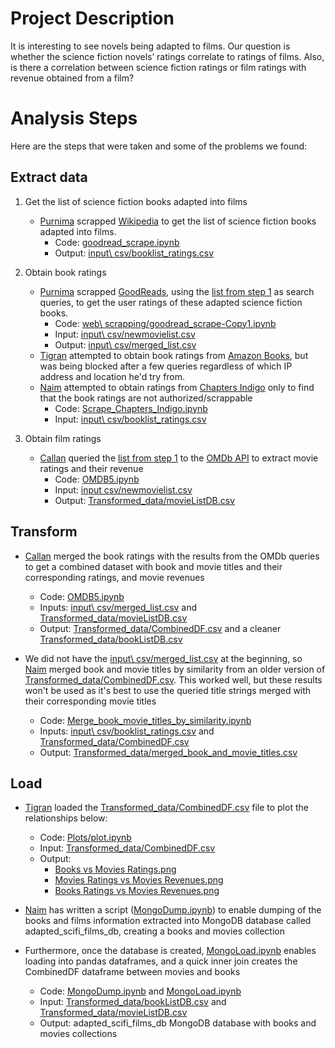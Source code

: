 # Project Description

It is interesting to see novels being adapted to films. Our question is whether the science fiction novels’ ratings correlate to ratings of films. Also, is there a correlation between science fiction ratings or film ratings with revenue obtained from a film?

# Analysis Steps

Here are the steps that were taken and some of the problems we found:  

## Extract data

1. Get the list of science fiction books adapted into films  
   * [Purnima](https://github.com/PurnimaChande://github.com/PurnimaChandel) scrapped [Wikipedia](https://en.wikipedia.org/wiki/Category:Films_based_on_science_fiction_novels) to get the list of science fiction books adapted into films.  
      * Code: [goodread_scrape.ipynb](https://github.com/naim-panjwani/books_and_films/blob/master/goodread_scrape.ipynb)
      * Output: [input\ csv/booklist_ratings.csv](https://github.com/naim-panjwani/books_and_films/blob/master/input%20csv/booklist_ratings.csv)

2. Obtain book ratings  
   * [Purnima](https://github.com/PurnimaChande://github.com/PurnimaChandel) scrapped [GoodReads](www.goodreads.com), using the [list from step 1](https://github.com/naim-panjwani/books_and_films/blob/master/input%20csv/booklist_ratings.csv) as search queries, to get the user ratings of these adapted science fiction books.
      * Code: [web\ scrapping/goodread_scrape-Copy1.ipynb](https://github.com/naim-panjwani/books_and_films/blob/master/web%20scrapping/goodread_scrape-Copy1.ipynb)
      * Input: [input\ csv/newmovielist.csv](https://github.com/naim-panjwani/books_and_films/blob/master/input%20csv/newmovielist.csv)
      * Output: [input\ csv/merged_list.csv](https://github.com/naim-panjwani/books_and_films/blob/master/input%20csv/merged_list.csv)
   * [Tigran](https://github.com/tikoz86) attempted to obtain book ratings from [Amazon Books](https://www.amazon.com/books-used-books-textbooks/), but was being blocked after a few queries regardless of which IP address and location he'd try from.
   * [Naim](https://github.com/naim-panjwani/) attempted to obtain ratings from [Chapters  Indigo](https://www.chapters.indigo.ca/en-ca/) only to find that the book ratings are not authorized/scrappable
      * Code: [Scrape_Chapters_Indigo.ipynb](https://github.com/naim-panjwani/books_and_films/blob/master/Scrape_Chapters_Indigo.ipynb)
      * Input: [input\ csv/booklist_ratings.csv](https://github.com/naim-panjwani/books_and_films/blob/master/input%20csv/booklist_ratings.csv)

3. Obtain film ratings
   * [Callan](https://github.com/callanyan) queried the [list from step 1](https://github.com/naim-panjwani/books_and_films/blob/master/input%20csv/booklist_ratings.csv) to the [OMDb API](http://www.omdbapi.com/) to extract movie  ratings and their revenue
      * Code: [OMDB5.ipynb](https://github.com/naim-panjwani/books_and_films/blob/master/OMDB5.ipynb)
      * Input: [input csv/newmovielist.csv](https://github.com/naim-panjwani/books_and_films/blob/master/input%20csv/newmovielist.csv)
      * Output: [Transformed_data/movieListDB.csv](https://github.com/naim-panjwani/books_and_films/blob/master/Transformed_data/movieListDB.csv)

## Transform

   * [Callan](https://github.com/callanyan) merged the book ratings with the results from the OMDb queries to get a combined dataset with book and movie titles and their corresponding ratings, and movie revenues
      * Code: [OMDB5.ipynb](https://github.com/naim-panjwani/books_and_films/blob/master/OMDB5.ipynb)
      * Inputs: [input\ csv/merged_list.csv](https://github.com/naim-panjwani/books_and_films/blob/master/input%20csv/merged_list.csv) and [Transformed_data/movieListDB.csv](https://github.com/naim-panjwani/books_and_films/blob/master/Transformed_data/movieListDB.csv)
      * Output: [Transformed_data/CombinedDF.csv](https://github.com/naim-panjwani/books_and_films/blob/master/Transformed_data/CombinedDF.csv) and a cleaner [Transformed_data/bookListDB.csv](https://github.com/naim-panjwani/books_and_films/blob/master/Transformed_data/bookListDB.csv)

   * We did not have the [input\ csv/merged_list.csv](https://github.com/naim-panjwani/books_and_films/blob/master/input%20csv/merged_list.csv) at the beginning, so [Naim](https://github.com/naim-panjwani/) merged book and movie titles by similarity from an older version of [Transformed_data/CombinedDF.csv](https://github.com/naim-panjwani/books_and_films/blob/master/Transformed_data/CombinedDF.csv). This worked well, but these results won't be used as it's best to use the queried title strings merged with their corresponding movie titles
      * Code: [Merge_book_movie_titles_by_similarity.ipynb](https://github.com/naim-panjwani/books_and_films/blob/master/Merge_book_movie_titles_by_similarity.ipynb)
      * Inputs: [input\ csv/booklist_ratings.csv](https://github.com/naim-panjwani/books_and_films/blob/master/input%20csv/booklist_ratings.csv) and [Transformed_data/CombinedDF.csv](https://github.com/naim-panjwani/books_and_films/blob/master/Transformed_data/CombinedDF.csv)
      * Output: [Transformed_data/merged_book_and_movie_titles.csv](https://github.com/naim-panjwani/books_and_films/blob/master/Transformed_data/merged_book_and_movie_titles.csv)

## Load

   * [Tigran](https://github.com/tikoz86) loaded the [Transformed_data/CombinedDF.csv](https://github.com/naim-panjwani/books_and_films/blob/master/Transformed_data/CombinedDF.csv) file to plot the relationships below:
      * Code: [Plots/plot.ipynb](https://github.com/naim-panjwani/books_and_films/blob/master/Plots/plot.ipynb)
      * Input: [Transformed_data/CombinedDF.csv](https://github.com/naim-panjwani/books_and_films/blob/master/Transformed_data/CombinedDF.csv)
      * Output:
         * [Books vs Movies Ratings.png](https://github.com/naim-panjwani/books_and_films/blob/master/Plots/Books%20vs%20Movies%20Ratings.png)
         * [Movies Ratings vs Movies Revenues.png](https://github.com/naim-panjwani/books_and_films/blob/master/Plots/Movies%20Ratings%20vs%20Movies%20Revenues.png)
         * [Books Ratings vs Movies Revenues.png](https://github.com/naim-panjwani/books_and_films/blob/master/Plots/Books%20Ratings%20vs%20Movies%20Revenues.png)

   * [Naim](https://github.com/naim-panjwani/) has written a script ([MongoDump.ipynb](https://github.com/naim-panjwani/books_and_films/blob/master/MongoDump.ipynb)) to enable dumping of the books and films information extracted into MongoDB database called adapted_scifi_films_db, creating a books and movies collection
   * Furthermore, once the database is created, [MongoLoad.ipynb](https://github.com/naim-panjwani/books_and_films/blob/master/MongoLoad.ipynb) enables loading into pandas dataframes, and a quick inner join creates the CombinedDF dataframe between movies and books 
      * Code: [MongoDump.ipynb](https://github.com/naim-panjwani/books_and_films/blob/master/MongoDump.ipynb) and [MongoLoad.ipynb](https://github.com/naim-panjwani/books_and_films/blob/master/MongoLoad.ipynb)
      * Input: [Transformed_data/bookListDB.csv](https://github.com/naim-panjwani/books_and_films/blob/master/Transformed_data/bookListDB.csv) and [Transformed_data/movieListDB.csv](https://github.com/naim-panjwani/books_and_films/blob/master/Transformed_data/movieListDB.csv)
      * Output: adapted_scifi_films_db MongoDB database with books and movies collections
